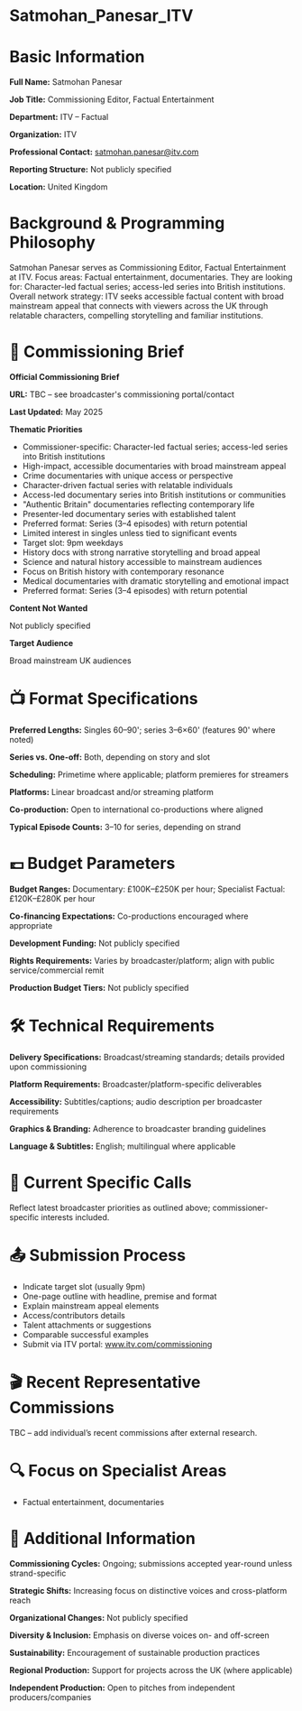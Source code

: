 # Satmohan_Panesar_ITV

# Basic Information

**Full Name:** Satmohan Panesar

**Job Title:** Commissioning Editor, Factual Entertainment

**Department:** ITV – Factual

**Organization:** ITV

**Professional Contact:** satmohan.panesar@itv.com

**Reporting Structure:** Not publicly specified

**Location:** United Kingdom

# Background & Programming Philosophy

Satmohan Panesar serves as Commissioning Editor, Factual Entertainment at ITV. Focus areas: Factual entertainment, documentaries. They are looking for: Character-led factual series; access-led series into British institutions. Overall network strategy: ITV seeks accessible factual content with broad mainstream appeal that connects with viewers across the UK through relatable characters, compelling storytelling and familiar institutions.

# 📄 Commissioning Brief

**Official Commissioning Brief**

**URL:** TBC – see broadcaster's commissioning portal/contact

**Last Updated:** May 2025

**Thematic Priorities**

- Commissioner-specific: Character-led factual series; access-led series into British institutions
- High-impact, accessible documentaries with broad mainstream appeal
- Crime documentaries with unique access or perspective
- Character-driven factual series with relatable individuals
- Access-led documentary series into British institutions or communities
- "Authentic Britain" documentaries reflecting contemporary life
- Presenter-led documentary series with established talent
- Preferred format: Series (3–4 episodes) with return potential
- Limited interest in singles unless tied to significant events
- Target slot: 9pm weekdays
- History docs with strong narrative storytelling and broad appeal
- Science and natural history accessible to mainstream audiences
- Focus on British history with contemporary resonance
- Medical documentaries with dramatic storytelling and emotional impact
- Preferred format: Series (3–4 episodes) with return potential

**Content Not Wanted**

Not publicly specified

**Target Audience**

Broad mainstream UK audiences

# 📺 Format Specifications

**Preferred Lengths:** Singles 60–90'; series 3–6×60' (features 90' where noted)

**Series vs. One-off:** Both, depending on story and slot

**Scheduling:** Primetime where applicable; platform premieres for streamers

**Platforms:** Linear broadcast and/or streaming platform

**Co-production:** Open to international co-productions where aligned

**Typical Episode Counts:** 3–10 for series, depending on strand

# 💷 Budget Parameters

**Budget Ranges:** Documentary: £100K–£250K per hour; Specialist Factual: £120K–£280K per hour

**Co-financing Expectations:** Co-productions encouraged where appropriate

**Development Funding:** Not publicly specified

**Rights Requirements:** Varies by broadcaster/platform; align with public service/commercial remit

**Production Budget Tiers:** Not publicly specified

# 🛠️ Technical Requirements

**Delivery Specifications:** Broadcast/streaming standards; details provided upon commissioning

**Platform Requirements:** Broadcaster/platform-specific deliverables

**Accessibility:** Subtitles/captions; audio description per broadcaster requirements

**Graphics & Branding:** Adherence to broadcaster branding guidelines

**Language & Subtitles:** English; multilingual where applicable

# 📢 Current Specific Calls

Reflect latest broadcaster priorities as outlined above; commissioner-specific interests included.

# 📤 Submission Process

- Indicate target slot (usually 9pm)
- One-page outline with headline, premise and format
- Explain mainstream appeal elements
- Access/contributors details
- Talent attachments or suggestions
- Comparable successful examples
- Submit via ITV portal: www.itv.com/commissioning

# 🎬 Recent Representative Commissions

TBC – add individual’s recent commissions after external research.

# 🔍 Focus on Specialist Areas

- Factual entertainment, documentaries

# 📅 Additional Information

**Commissioning Cycles:** Ongoing; submissions accepted year-round unless strand-specific

**Strategic Shifts:** Increasing focus on distinctive voices and cross-platform reach

**Organizational Changes:** Not publicly specified

**Diversity & Inclusion:** Emphasis on diverse voices on- and off-screen

**Sustainability:** Encouragement of sustainable production practices

**Regional Production:** Support for projects across the UK (where applicable)

**Independent Production:** Open to pitches from independent producers/companies